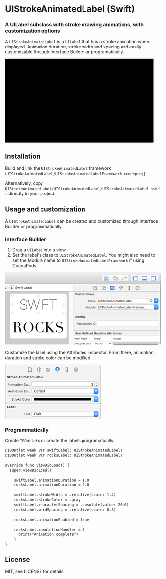 # UIStrokeAnimatedLabel (Swift)
### A UILabel subclass with stroke drawing animations, with customization options

A `UIStrokeAnimatedLabel` is a `UILabel` that has a stroke animation when displayed. 
Animation duration, stroke width and spacing and easily customizable through Interface Builder or programatically.

![UIStrokeAnimatedLabel Demo](demo.gif)

## Installation

Build and link the `UIStrokeAnimatedLabel` framework (`UIStrokeAnimatedLabel/UIStrokeAnimatedLabelFramework.xcodeproj`).

Alternatively, copy `UIStrokeAnimatedLabel/UIStrokeAnimatedLabel/UIStrokeAnimatedLabel.swift` directly in your project.

## Usage and customization

A `UIStrokeAnimatedLabel` can be created and customized through Interface Builder or programmatically.

### Interface Builder

1. Drag a `UILabel` into a view.
2. Set the label's class to `UIStrokeAnimatedLabel`. You might also need to set the Module name to `UIStrokeAnimatedLabelFramework` if using CocoaPods.

![UIStrokeAnimatedLabel Interface Builder Setup](ib-setup.png) 

Customize the label using the Attributes inspector. From there, animation duration and stroke color can be modified.

![UIStrokeAnimatedLabel Interface Builder Customization](ib-customization.png)

### Programmatically

Create `IBOutlet`s or create the labels programatically.

  ```
  @IBOutlet weak var swiftLabel: UIStrokeAnimatedLabel!
  @IBOutlet weak var rocksLabel: UIStrokeAnimatedLabel!

  override func viewDidLoad() {
    super.viewDidLoad()

      swiftLabel.animationDuration = 1.0
      rocksLabel.animationDuration = 2.0

      swiftLabel.strokeWidth = .relative(scale: 1.4)
      rocksLabel.strokeColor = .gray
      swiftLabel.characterSpacing = .absolute(value: 20.0)
      rocksLabel.wordSpacing = .relative(scale: 0.5)

      rocksLabel.animationEnabled = true
      
      rocksLabel.completionHandler = {
        print("Animation complete")
      }
  }

```
## License
MIT, see LICENSE for details.
